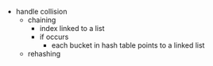 - handle collision
  - chaining
    - index linked to a list
    - if occurs
      - each bucket in hash table points to a linked list
  - rehashing